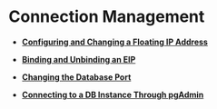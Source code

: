 # Connection Management<a name="rds_pg_05_0005"></a>

-   **[Configuring and Changing a Floating IP Address](configuring-and-changing-a-floating-ip-address-(PostgreSQL).md)**  

-   **[Binding and Unbinding an EIP](binding-and-unbinding-an-eip-(PostgreSQL).md)**  

-   **[Changing the Database Port](changing-the-database-port-(PostgreSQL).md)**  

-   **[Connecting to a DB Instance Through pgAdmin](connecting-to-a-db-instance-through-pgadmin.md)**  


